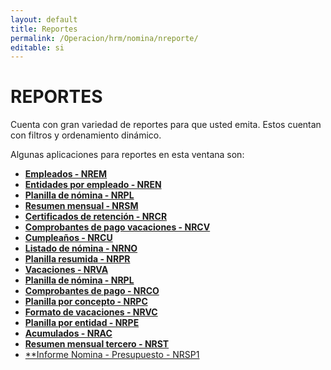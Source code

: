 ```yaml
---
layout: default
title: Reportes
permalink: /Operacion/hrm/nomina/nreporte/
editable: si
---
```


# REPORTES  

Cuenta con gran variedad de reportes para que usted emita. Estos cuentan con filtros y ordenamiento dinámico.  

Algunas aplicaciones para reportes en esta ventana son:  

* [**Empleados - NREM**](http://docs.oasiscom.com/Operacion/hrm/nomina/nreporte/nrem) 
* [**Entidades por empleado - NREN**](http://docs.oasiscom.com/Operacion/hrm/nomina/nreporte/nren)  
* [**Planilla de nómina - NRPL**](http://docs.oasiscom.com/Operacion/hrm/nomina/nreporte/nrpl)  
* [**Resumen mensual - NRSM**](http://docs.oasiscom.com/Operacion/hrm/nomina/nreporte/nrsm)  
* [**Certificados de retención - NRCR**](http://docs.oasiscom.com/Operacion/hrm/nomina/nreporte/nrcr)  
* [**Comprobantes de pago vacaciones - NRCV**](http://docs.oasiscom.com/Operacion/hrm/nomina/nreporte/nrcv)  
* [**Cumpleaños - NRCU**](http://docs.oasiscom.com/Operacion/hrm/nomina/nreporte/nrcu)  
* [**Listado de nómina - NRNO**](http://docs.oasiscom.com/Operacion/hrm/nomina/nreporte/nrno)  
* [**Planilla resumida - NRPR**](http://docs.oasiscom.com/Operacion/hrm/nomina/nreporte/nrpr)  
* [**Vacaciones - NRVA**](http://docs.oasiscom.com/Operacion/hrm/nomina/nreporte/nrva)  
* [**Planilla de nómina - NRPL**](http://docs.oasiscom.com/Operacion/hrm/nomina/nreporte/nrpl)
* [**Comprobantes de pago - NRCO**](http://docs.oasiscom.com/Operacion/hrm/nomina/nreporte/nrco)  
* [**Planilla por concepto - NRPC**](http://docs.oasiscom.com/Operacion/hrm/nomina/nreporte/nrpc)  
* [**Formato de vacaciones - NRVC**](http://docs.oasiscom.com/Operacion/hrm/nomina/nreporte/nrvc)  
* [**Planilla por entidad - NRPE**](http://docs.oasiscom.com/Operacion/hrm/nomina/nreporte/nrpe)
* [**Acumulados - NRAC**](http://docs.oasiscom.com/Operacion/hrm/nomina/nreporte/nrac)  
* [**Resumen mensual tercero - NRST**](http://docs.oasiscom.com/Operacion/hrm/nomina/nreporte/nrst)  
* [**Informe Nomina - Presupuesto - NRSP1](http://docs.oasiscom.com/Operacion/hrm/nomina/nreporte/nrsp1)  







